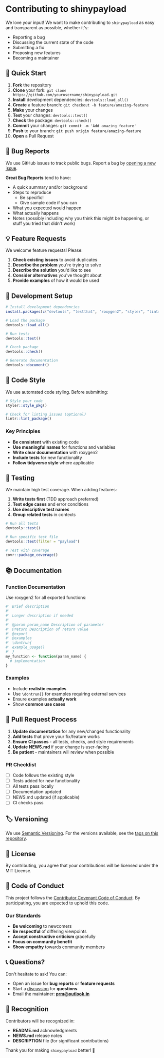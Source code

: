 # Contributing to shinypayload

We love your input! We want to make contributing to `shinypayload` as easy and transparent as possible, whether it's:

- Reporting a bug
- Discussing the current state of the code
- Submitting a fix
- Proposing new features
- Becoming a maintainer

## 🚀 Quick Start

1. **Fork** the repository
2. **Clone** your fork: `git clone https://github.com/yourusername/shinypayload.git`
3. **Install** development dependencies: `devtools::load_all()`
4. **Create** a feature branch: `git checkout -b feature/amazing-feature`
5. **Make** your changes
6. **Test** your changes: `devtools::test()`
7. **Check** the package: `devtools::check()`
8. **Commit** your changes: `git commit -m 'Add amazing feature'`
9. **Push** to your branch: `git push origin feature/amazing-feature`
10. **Open** a Pull Request

## 🐛 Bug Reports

We use GitHub issues to track public bugs. Report a bug by [opening a new issue](https://github.com/PawanRamaMali/shinypayload/issues/new).

**Great Bug Reports** tend to have:

- A quick summary and/or background
- Steps to reproduce
  - Be specific!
  - Give sample code if you can
- What you expected would happen
- What actually happens
- Notes (possibly including why you think this might be happening, or stuff you tried that didn't work)

## 💡 Feature Requests

We welcome feature requests! Please:

1. **Check existing issues** to avoid duplicates
2. **Describe the problem** you're trying to solve
3. **Describe the solution** you'd like to see
4. **Consider alternatives** you've thought about
5. **Provide examples** of how it would be used

## 🔧 Development Setup

```r
# Install development dependencies
install.packages(c("devtools", "testthat", "roxygen2", "styler", "lintr"))

# Load the package
devtools::load_all()

# Run tests
devtools::test()

# Check package
devtools::check()

# Generate documentation
devtools::document()
```

## 📝 Code Style

We use automated code styling. Before submitting:

```r
# Style your code
styler::style_pkg()

# Check for linting issues (optional)
lintr::lint_package()
```

### Key Principles

- **Be consistent** with existing code
- **Use meaningful names** for functions and variables
- **Write clear documentation** with roxygen2
- **Include tests** for new functionality
- **Follow tidyverse style** where applicable

## 🧪 Testing

We maintain high test coverage. When adding features:

1. **Write tests first** (TDD approach preferred)
2. **Test edge cases** and error conditions
3. **Use descriptive test names**
4. **Group related tests** in contexts

```r
# Run all tests
devtools::test()

# Run specific test file
devtools::test(filter = "payload")

# Test with coverage
covr::package_coverage()
```

## 📚 Documentation

### Function Documentation

Use roxygen2 for all exported functions:

```r
#' Brief description
#'
#' Longer description if needed
#'
#' @param param_name Description of parameter
#' @return Description of return value
#' @export
#' @examples
#' \dontrun{
#' example_usage()
#' }
my_function <- function(param_name) {
  # implementation
}
```

### Examples

- Include **realistic examples**
- Use `\dontrun{}` for examples requiring external services
- Ensure examples **actually work**
- Show **common use cases**

## 🚦 Pull Request Process

1. **Update documentation** for any new/changed functionality
2. **Add tests** that prove your fix/feature works
3. **Ensure CI passes** - all tests, checks, and style requirements
4. **Update NEWS.md** if your change is user-facing
5. **Be patient** - maintainers will review when possible

### PR Checklist

- [ ] Code follows the existing style
- [ ] Tests added for new functionality
- [ ] All tests pass locally
- [ ] Documentation updated
- [ ] NEWS.md updated (if applicable)
- [ ] CI checks pass

## 🏷️ Versioning

We use [Semantic Versioning](http://semver.org/). For the versions available, see the [tags on this repository](https://github.com/PawanRamaMali/shinypayload/tags).

## 📄 License

By contributing, you agree that your contributions will be licensed under the MIT License.

## 🤝 Code of Conduct

This project follows the [Contributor Covenant Code of Conduct](https://www.contributor-covenant.org/version/2/1/code_of_conduct/). By participating, you are expected to uphold this code.

### Our Standards

- **Be welcoming** to newcomers
- **Be respectful** of differing viewpoints
- **Accept constructive criticism** gracefully
- **Focus on community benefit**
- **Show empathy** towards community members

## 📞 Questions?

Don't hesitate to ask! You can:

- Open an issue for **bug reports** or **feature requests**
- Start a [discussion](https://github.com/PawanRamaMali/shinypayload/discussions) for **questions**
- Email the maintainer: **prm@outlook.in**

## 🙏 Recognition

Contributors will be recognized in:

- **README.md** acknowledgments
- **NEWS.md** release notes  
- **DESCRIPTION** file (for significant contributions)

Thank you for making `shinypayload` better! 🎉